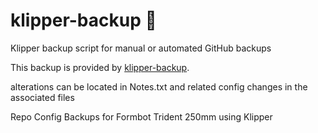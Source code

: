 # klipper-backup 💾 
Klipper backup script for manual or automated GitHub backups 

This backup is provided by [klipper-backup](https://github.com/Staubgeborener/klipper-backup).

alterations can be located in Notes.txt and related config changes in the associated files

Repo Config Backups  for Formbot Trident 250mm using Klipper
